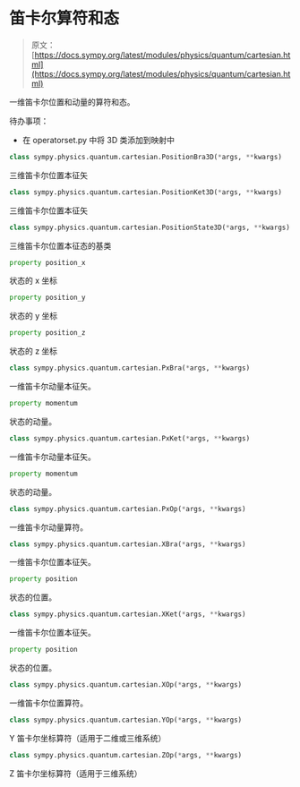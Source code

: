 # 笛卡尔算符和态

> 原文：[https://docs.sympy.org/latest/modules/physics/quantum/cartesian.html](https://docs.sympy.org/latest/modules/physics/quantum/cartesian.html)

一维笛卡尔位置和动量的算符和态。

待办事项：

+   在 operatorset.py 中将 3D 类添加到映射中

```py
class sympy.physics.quantum.cartesian.PositionBra3D(*args, **kwargs)
```

三维笛卡尔位置本征矢

```py
class sympy.physics.quantum.cartesian.PositionKet3D(*args, **kwargs)
```

三维笛卡尔位置本征矢

```py
class sympy.physics.quantum.cartesian.PositionState3D(*args, **kwargs)
```

三维笛卡尔位置本征态的基类

```py
property position_x
```

状态的 x 坐标

```py
property position_y
```

状态的 y 坐标

```py
property position_z
```

状态的 z 坐标

```py
class sympy.physics.quantum.cartesian.PxBra(*args, **kwargs)
```

一维笛卡尔动量本征矢。

```py
property momentum
```

状态的动量。

```py
class sympy.physics.quantum.cartesian.PxKet(*args, **kwargs)
```

一维笛卡尔动量本征矢。

```py
property momentum
```

状态的动量。

```py
class sympy.physics.quantum.cartesian.PxOp(*args, **kwargs)
```

一维笛卡尔动量算符。

```py
class sympy.physics.quantum.cartesian.XBra(*args, **kwargs)
```

一维笛卡尔位置本征矢。

```py
property position
```

状态的位置。

```py
class sympy.physics.quantum.cartesian.XKet(*args, **kwargs)
```

一维笛卡尔位置本征矢。

```py
property position
```

状态的位置。

```py
class sympy.physics.quantum.cartesian.XOp(*args, **kwargs)
```

一维笛卡尔位置算符。

```py
class sympy.physics.quantum.cartesian.YOp(*args, **kwargs)
```

Y 笛卡尔坐标算符（适用于二维或三维系统）

```py
class sympy.physics.quantum.cartesian.ZOp(*args, **kwargs)
```

Z 笛卡尔坐标算符（适用于三维系统）
